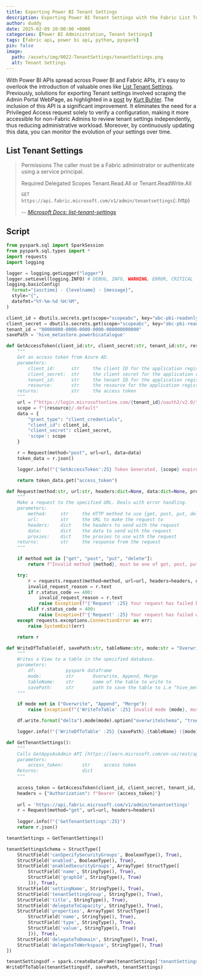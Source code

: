 ```yaml
---
title: Exporting Power BI Tenant Settings
description: Exporting Power BI Tenant Settings with the Fabric List Tenant Settings API
author: duddy
date: 2025-02-09 20:00:00 +0000
categories: [Power BI Administration, Tenant Settings]
tags: [fabric api, power bi api, python, pyspark]
pin: false
image:
  path: /assets/img/0022-TenantSettings/tenantSettings.png
  alt: Tenant Settings
---
```

 
With Power BI APIs spread across Power BI and Fabric APIs, it's easy to overlook the introduction of valuable ones like [List Tenant Settings](https://learn.microsoft.com/en-us/rest/api/fabric/admin/tenants/list-tenant-settings?tabs=HTTP). Previously, solutions for exporting Tenant settings involved scraping the Admin Portal WebPage, as highlighted in a [post](https://data-goblins.com/power-bi/export-power-bi-tenant-settings) by [Kurt Buhler](https://www.linkedin.com/in/kurtbuhler/). The inclusion of this API is a significant improvement. It eliminates the need for a Privileged Access request solely to verify a configuration, making it more accessible for non-Fabric Admins to review tenant settings independently, thus reducing administrative workload. Moreover, by continuously updating this data, you can monitor the evolution of your settings over time.

## List Tenant Settings

>Permissions
>The caller must be a Fabric administrator or authenticate using a service principal.
>
>Required Delegated Scopes
>Tenant.Read.All or Tenant.ReadWrite.All
>
>`GET https://api.fabric.microsoft.com/v1/admin/tenantsettings`{:.http}
> 
> -- <cite>[Microsoft Docs: list-tenant-settings](https://learn.microsoft.com/en-us/rest/api/fabric/admin/tenants/list-tenant-settings?tabs=HTTP)</cite>

## Script

```python
from pyspark.sql import SparkSession
from pyspark.sql.types import *
import requests
import logging

logger = logging.getLogger("logger")
logger.setLevel(logging.INFO) # DEBUG, INFO, WARNING, ERROR, CRITICAL
logging.basicConfig(
  format="{asctime} - {levelname} - {message}",
  style="{",
  datefmt="%Y-%m-%d %H:%M",
)

client_id = dbutils.secrets.get(scope="scopeabc", key="abc-pbi-readonly-clientid")
client_secret = dbutils.secrets.get(scope="scopeabc", key="abc-pbi-readonly-secret")
tenant_id = "00000000-0000-0000-0000-000000000000"
savePath = 'hive_metastore.powerbicatalogue'

def GetAccessToken(client_id:str, client_secret:str, tenant_id:str, resource:str) -> str:
    """
    Get an access token from Azure AD.
    parameters:
        client_id:      str     the client ID for the application registered in Azure AD
        client_secret:  str     the client secret for the application registered in Azure AD
        tenant_id:      str     the tenant ID for the application registered in Azure AD
        resource:       str     the resource for the application registered in Azure AD
    returns:            str     the access token
    """
    url = f"https://login.microsoftonline.com/{tenant_id}/oauth2/v2.0/token"
    scope = f"{resource}/.default"
    data = {
        "grant_type": "client_credentials",
        "client_id": client_id,
        "client_secret": client_secret,
        'scope': scope
    }

    r = Request(method="post", url=url, data=data)
    token_data = r.json()

    logger.info(f"{'GetAccessToken':25} Token Generated, {scope} expires in {token_data.get('expires_in')} seconds")

    return token_data.get("access_token")

def Request(method:str, url:str, headers:dict=None, data:dict=None, proxies:dict=None):
    """
    Make a request to the specified URL. Deals with error handling.
    parameters:
        method:     str     the HTTP method to use {get, post, put, delete}
        url:        str     the URL to make the request to
        headers:    dict    the headers to send with the request
        data:       dict    the data to send with the request
        proxies:    dict    the proxies to use with the request
    returns:        str     the response from the request
    """

    if method not in ["get", "post", "put", "delete"]:
        return f"Invalid method {method}, must be one of get, post, put, delete"

    try:
        r = requests.request(method=method, url=url, headers=headers, data=data, proxies=proxies)
        invalid_request_reason = r.text
        if r.status_code == 400:
            invalid_request_reason = r.text
            raise Exception(f"{'Request' :25} Your request has failed because {invalid_request_reason}")
        elif r.status_code > 400:
            raise Exception(f"{'Request' :25} Your request has failed with status code {r.status_code}")
    except requests.exceptions.ConnectionError as err:
        raise SystemExit(err)

    return r

def WriteDfToTable(df, savePath:str, tableName:str, mode:str = "Overwrite") -> None:
    """
    Writes a View to a table in the specified database.
    parameters:
        df:           pyspark dataframe
        mode:         str       Overwrite, Append, Merge
        tableName:    str       name of the table to write to
        savePath:     str       path to save the table to i.e "hive_metastore.xxx"
    """

    if mode not in ("Overwrite", "Append", "Merge"):
        raise Exception(f"{'WriteToTable' :25} Invalid mode {mode}, must be one of Overwrite, Append, Merge")

    df.write.format("delta").mode(mode).option("overwriteSchema", "true").saveAsTable(f"{savePath}.{tableName}")

    logger.info(f"{'WriteDfToTable' :25} {savePath}.{tableName} ({mode})")

def GetTenantSettings():
    """
    Calls GetAppsAsAdmin API [https://learn.microsoft.com/en-us/rest/api/fabric/admin/tenants/list-tenant-settings?tabs=HTTP]
    parameters:
        access_token:       str     access token
    Returns:                dict
    """
    
    access_token = GetAccessToken(client_id, client_secret, tenant_id, resource='https://api.fabric.microsoft.com')
    headers = {"Authorization": f"Bearer {access_token}"}
    
    url = 'https://api.fabric.microsoft.com/v1/admin/tenantsettings'
    r = Request(method="get", url=url, headers=headers)
    
    logger.info(f"{'GetTenantSettings':25}")
    return r.json()

tenantSettings = GetTenantSettings()

tenantSettingsSchema = StructType([
    StructField('canSpecifySecurityGroups', BooleanType(), True),
    StructField('enabled', BooleanType(), True),
    StructField('enabledSecurityGroups', ArrayType( StructType([
        StructField('name', StringType(), True),
        StructField('graphId', StringType(), True)
        ])), True),
    StructField('settingName', StringType(), True),
    StructField('tenantSettingGroup', StringType(), True),
    StructField('title', StringType(), True),
    StructField('delegateToCapacity', StringType(), True),
    StructField('properties', ArrayType( StructType([
        StructField('name', StringType(), True),
        StructField('type', StringType(), True),
        StructField('value', StringType(), True)
        ])), True),
    StructField('delegateToDomain', StringType(), True),
    StructField('delegateToWorkspace', StringType(), True)
])

tenantSettingsdf = spark.createDataFrame(tenantSettings['tenantSettings'], schema = tenantSettingsSchema)
WriteDfToTable(tenantSettingsdf, savePath, tenantSettings)
```